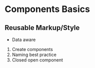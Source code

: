 # Components Basics

## Reusable Markup/Style
- Data aware

1. Create components
2. Naming best practice
3. Closed open component